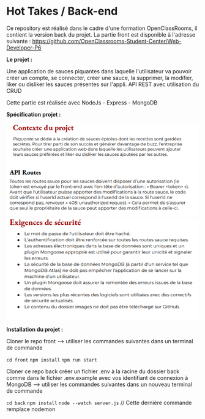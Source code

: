 # Hot Takes / Back-end
Ce repository est réalisé dans le cadre d'une formation OpenClassRooms, il contient la version back du projet. 
La partie front est disponible à l'adresse suivante : https://github.com/OpenClassrooms-Student-Center/Web-Developer-P6

**Le projet :**    

Une application de sauces piquantes dans laquelle l'utilisateur va pouvoir créer un compte, se connecter, 
créer une sauce, la supprimer, la modifier, liker ou disliker les sauces présentes sur l'appli. 
API REST avec utilisation du CRUD

Cette partie est réalisée avec NodeJs - Express - MongoDB


**Spécification projet :** 


   <img src="./imgREADME/Capture1.PNG" alt="image spec test">


   <img src="./imgREADME/Capture2.PNG" alt="image spec test">


   <img src="./imgREADME/Capture.PNG" alt="image spec test">


**Installation du projet :** 

Cloner le repo front  --> utiliser les commandes suivantes dans un terminal de commande

`cd front`  `npm install`  `npm run start`

Cloner ce repo back 
créer un fichier .env à la racine du dossier back comme dans le fichier .env.example avec vos identifiant de connexion à MongoDB
--> utiliser les commandes suivantes dans un nouveau terminal de commande

`cd back`  `npm install`  `node --watch server.js` // Cette dernière commande remplace nodemon
